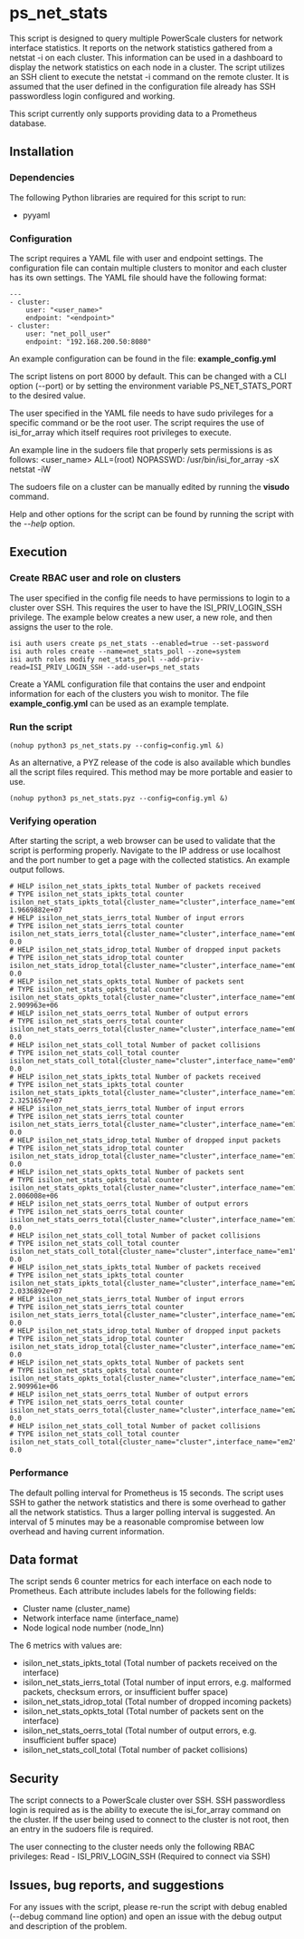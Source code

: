 
# ps_net_stats
This script is designed to query multiple PowerScale clusters for network interface statistics. It reports on the network statistics gathered from a netstat -i on each cluster. This information can be used in a dashboard to display the network statistics on each node in a cluster. The script utilizes an SSH client to execute the netstat -i command on the remote cluster. It is assumed that the user defined in the configuration file already has SSH passwordless login configured and working.

This script currently only supports providing data to a Prometheus database.

## Installation

### Dependencies
The following Python libraries are required for this script to run:
 - pyyaml

### Configuration
The script requires a YAML file with user and endpoint settings. The configuration file can contain multiple clusters to monitor and each cluster has its own settings. The YAML file should have the following format:

    ---
    - cluster:
        user: "<user_name>"
        endpoint: "<endpoint>"
    - cluster:
        user: "net_poll_user"
        endpoint: "192.168.200.50:8080"

An example configuration can be found in the file: **example_config.yml**

The script listens on port 8000 by default. This can be changed with a CLI option (--port) or by setting the environment variable PS_NET_STATS_PORT to the desired value.

The user specified in the YAML file needs to have sudo privileges for a specific command or be the root user. The script requires the use of isi_for_array which itself requires root privileges to execute.

An example line in the sudoers file that properly sets permissions is as follows:
<user_name> ALL=(root) NOPASSWD: /usr/bin/isi_for_array -sX netstat -iW

The sudoers file on a cluster can be manually edited by running the **visudo** command.

Help and other options for the script can be found by running the script with the *--help* option.

## Execution

### Create RBAC user and role on clusters
The user specified in the config file needs to have permissions to login to a cluster over SSH. This requires the user to have the ISI_PRIV_LOGIN_SSH privilege. The example below creates a new user, a new role, and then assigns the user to the role.

    isi auth users create ps_net_stats --enabled=true --set-password
    isi auth roles create --name=net_stats_poll --zone=system
    isi auth roles modify net_stats_poll --add-priv-read=ISI_PRIV_LOGIN_SSH --add-user=ps_net_stats

Create a YAML configuration file that contains the user and endpoint information for each of the clusters you wish to monitor. The file **example_config.yml** can be used as an example template.

### Run the script
    (nohup python3 ps_net_stats.py --config=config.yml &)

As an alternative, a PYZ release of the code is also available which bundles all the script files required. This method may be more portable and easier to use.

    (nohup python3 ps_net_stats.pyz --config=config.yml &)

### Verifying operation
After starting the script, a web browser can be used to validate that the script is performing properly. Navigate to the IP address or use localhost and the port number to get a page with the collected statistics. An example output follows.

    # HELP isilon_net_stats_ipkts_total Number of packets received
    # TYPE isilon_net_stats_ipkts_total counter
    isilon_net_stats_ipkts_total{cluster_name="cluster",interface_name="em0",node_lnn="1"} 1.9669882e+07
    # HELP isilon_net_stats_ierrs_total Number of input errors
    # TYPE isilon_net_stats_ierrs_total counter
    isilon_net_stats_ierrs_total{cluster_name="cluster",interface_name="em0",node_lnn="1"} 0.0
    # HELP isilon_net_stats_idrop_total Number of dropped input packets
    # TYPE isilon_net_stats_idrop_total counter
    isilon_net_stats_idrop_total{cluster_name="cluster",interface_name="em0",node_lnn="1"} 0.0
    # HELP isilon_net_stats_opkts_total Number of packets sent
    # TYPE isilon_net_stats_opkts_total counter
    isilon_net_stats_opkts_total{cluster_name="cluster",interface_name="em0",node_lnn="1"} 2.909963e+06
    # HELP isilon_net_stats_oerrs_total Number of output errors
    # TYPE isilon_net_stats_oerrs_total counter
    isilon_net_stats_oerrs_total{cluster_name="cluster",interface_name="em0",node_lnn="1"} 0.0
    # HELP isilon_net_stats_coll_total Number of packet collisions
    # TYPE isilon_net_stats_coll_total counter
    isilon_net_stats_coll_total{cluster_name="cluster",interface_name="em0",node_lnn="1"} 0.0
    # HELP isilon_net_stats_ipkts_total Number of packets received
    # TYPE isilon_net_stats_ipkts_total counter
    isilon_net_stats_ipkts_total{cluster_name="cluster",interface_name="em1",node_lnn="1"} 2.3251657e+07
    # HELP isilon_net_stats_ierrs_total Number of input errors
    # TYPE isilon_net_stats_ierrs_total counter
    isilon_net_stats_ierrs_total{cluster_name="cluster",interface_name="em1",node_lnn="1"} 0.0
    # HELP isilon_net_stats_idrop_total Number of dropped input packets
    # TYPE isilon_net_stats_idrop_total counter
    isilon_net_stats_idrop_total{cluster_name="cluster",interface_name="em1",node_lnn="1"} 0.0
    # HELP isilon_net_stats_opkts_total Number of packets sent
    # TYPE isilon_net_stats_opkts_total counter
    isilon_net_stats_opkts_total{cluster_name="cluster",interface_name="em1",node_lnn="1"} 2.006008e+06
    # HELP isilon_net_stats_oerrs_total Number of output errors
    # TYPE isilon_net_stats_oerrs_total counter
    isilon_net_stats_oerrs_total{cluster_name="cluster",interface_name="em1",node_lnn="1"} 0.0
    # HELP isilon_net_stats_coll_total Number of packet collisions
    # TYPE isilon_net_stats_coll_total counter
    isilon_net_stats_coll_total{cluster_name="cluster",interface_name="em1",node_lnn="1"} 0.0
    # HELP isilon_net_stats_ipkts_total Number of packets received
    # TYPE isilon_net_stats_ipkts_total counter
    isilon_net_stats_ipkts_total{cluster_name="cluster",interface_name="em2",node_lnn="1"} 2.0336892e+07
    # HELP isilon_net_stats_ierrs_total Number of input errors
    # TYPE isilon_net_stats_ierrs_total counter
    isilon_net_stats_ierrs_total{cluster_name="cluster",interface_name="em2",node_lnn="1"} 0.0
    # HELP isilon_net_stats_idrop_total Number of dropped input packets
    # TYPE isilon_net_stats_idrop_total counter
    isilon_net_stats_idrop_total{cluster_name="cluster",interface_name="em2",node_lnn="1"} 0.0
    # HELP isilon_net_stats_opkts_total Number of packets sent
    # TYPE isilon_net_stats_opkts_total counter
    isilon_net_stats_opkts_total{cluster_name="cluster",interface_name="em2",node_lnn="1"} 2.909961e+06
    # HELP isilon_net_stats_oerrs_total Number of output errors
    # TYPE isilon_net_stats_oerrs_total counter
    isilon_net_stats_oerrs_total{cluster_name="cluster",interface_name="em2",node_lnn="1"} 0.0
    # HELP isilon_net_stats_coll_total Number of packet collisions
    # TYPE isilon_net_stats_coll_total counter
    isilon_net_stats_coll_total{cluster_name="cluster",interface_name="em2",node_lnn="1"} 0.0

### Performance
The default polling interval for Prometheus is 15 seconds. The script uses SSH to gather the network statistics and there is some overhead to gather all the network statistics. Thus a larger polling interval is suggested. An interval of 5 minutes may be a reasonable compromise between low overhead and having current information. 

## Data format
The script sends 6 counter metrics for each interface on each node to Prometheus. Each attribute includes labels for the following fields:

 - Cluster name (cluster_name)
 - Network interface name (interface_name)
 - Node logical node number (node_lnn)

The 6 metrics with values are:
 - isilon_net_stats_ipkts_total (Total number of packets received on the interface)
 - isilon_net_stats_ierrs_total (Total number of input errors, e.g. malformed packets, checksum errors, or insufficient buffer space)
 - isilon_net_stats_idrop_total (Total number of dropped incoming packets)
 - isilon_net_stats_opkts_total (Total number of packets sent on the interface)
 - isilon_net_stats_oerrs_total (Total number of output errors, e.g. insufficient buffer space)
 - isilon_net_stats_coll_total (Total number of packet collisions)

## Security
The script connects to a PowerScale cluster over SSH. SSH passwordless login is required as is the ability to execute the isi_for_array command on the cluster. If the user being used to connect to the cluster is not root, then an entry in the sudoers file is required.

The user connecting to the cluster needs only the following RBAC privileges:
Read - ISI_PRIV_LOGIN_SSH (Required to connect via SSH)

## Issues, bug reports, and suggestions
For any issues with the script, please re-run the script with debug enabled (--debug command line option) and open an issue with the debug output and description of the problem.
